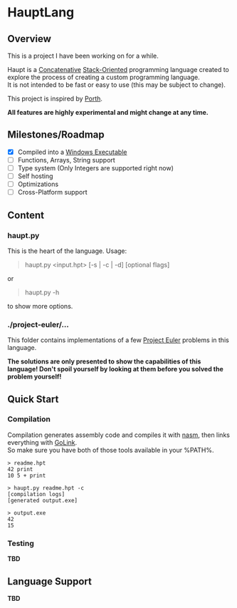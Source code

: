 # HauptLang
## Overview
This is a project I have been working on for a while.

Haupt is a [Concatenative](https://en.wikipedia.org/wiki/Concatenative_programming_language) [Stack-Oriented](https://en.wikipedia.org/wiki/Stack-oriented_programming) programming language created to explore the process of creating a custom programming language.  
It is not intended to be fast or easy to use (this may be subject to change).

This project is inspired by [Porth](https://www.youtube.com/watch?v=8QP2fDBIxjM&list=PLpM-Dvs8t0VbMZA7wW9aR3EtBqe2kinu4).

**All features are highly experimental and might change at any time.**

## Milestones/Roadmap
- [x] Compiled into a [Windows Executable](https://en.wikipedia.org/wiki/Portable_Executable)
- [ ] Functions, Arrays, String support
- [ ] Type system (Only Integers are supported right now)
- [ ] Self hosting
- [ ] Optimizations
- [ ] Cross-Platform support

## Content
### haupt.py
This is the heart of the language.
Usage:
> haupt.py <input.hpt> [-s | -c | -d] [optional flags]

or

> haupt.py -h

to show more options.

### ./project-euler/...
This folder contains implementations of a few [Project Euler](https://projecteuler.net/) problems in this language.

**The solutions are only presented to show the capabilities of this language! Don't spoil yourself by looking at them before you solved the problem yourself!**

## Quick Start
### Compilation
Compilation generates assembly code and compiles it with [nasm](https://www.nasm.us/), then links everything with [GoLink](https://www.godevtool.com/).  
So make sure you have both of those tools available in your %PATH%.

```console
> readme.hpt
42 print
10 5 + print
```
```console
> haupt.py readme.hpt -c
[compilation logs]
[generated output.exe]
```
```console
> output.exe
42
15
```

### Testing
**TBD**

## Language Support
**TBD**
